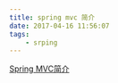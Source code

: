 ```yaml
---
title: spring mvc 简介
date: 2017-04-16 11:56:07
tags:
    - srping
---
```


[Spring MVC简介](http://www.cnblogs.com/wawlian/archive/2012/11/17/2775435.html)